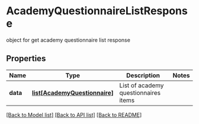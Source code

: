 # AcademyQuestionnaireListResponse

object for get academy questionnaire list response

## Properties

| Name     | Type                                                      | Description                          | Notes |
| -------- | --------------------------------------------------------- | ------------------------------------ | ----- |
| **data** | [**list[AcademyQuestionnaire]**](AcademyQuestionnaire.md) | List of academy questionnaires items |

[[Back to Model list]](../README.md#documentation-for-models) [[Back to API list]](../README.md#documentation-for-api-endpoints) [[Back to README]](../README.md)
